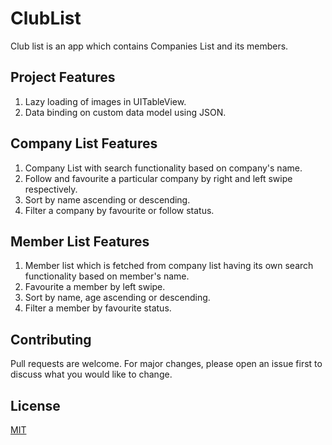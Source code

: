 # ClubList

Club list is an app which contains Companies List and its members.

## Project Features

1. Lazy loading of images in UITableView.
2. Data binding on custom data model using JSON.

## Company List Features

1. Company List with search functionality based on company's name.
2. Follow and favourite a particular company by right and left swipe respectively. 
3. Sort by name ascending or descending.
4. Filter a company by favourite or follow status.

## Member List Features

1. Member list which is fetched from company list having its own search functionality based on member's name.
2. Favourite a member by left swipe.
3. Sort by name, age ascending or descending.
4. Filter a member by favourite status.

## Contributing
Pull requests are welcome. For major changes, please open an issue first to discuss what you would like to change.


## License
[MIT](https://choosealicense.com/licenses/mit/)
